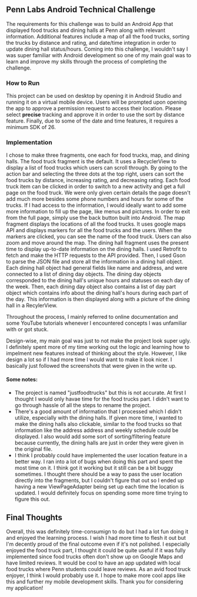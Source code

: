  ## Penn Labs Android Technical Challenge 
The requirements for this challenge was to build an Android App that displayed food trucks and dining halls at Penn along with relevant information. Additional features include a map of all the food trucks, 
sorting the trucks by distance and rating, and date/time integration in order to update dining hall status/hours. Coming into this challenge, I wouldn't say I was super familiar with Android development so one of my main goal was to learn and improve my skills
through the process of completing the challenge.
### How to Run
This project can be used on desktop by opening it in Android Studio and running it on a virtual mobile device. Users will be prompted upon opening the app to approve a permission request to access their location. Please select **precise** 
tracking and approve it in order to use the sort by distance feature. Finally, due to some of the date and time features, it requires a minimum SDK of 26. 

### Implementation
I chose to make three fragments, one each for food trucks, map, and dining halls. 
The food truck fragment is the default. It uses a RecyclerView to display a list of food trucks which users can scroll through.
By going to the action bar and selecting the three dots at the top right, users can sort the food trucks by distance, increasing rating, and decreasing rating. Each food truck item can be clicked in order to 
switch to a new activity and get a full page on the food truck. We were only given certain details the page doesn't add much more besides some phone numbers and hours for some of the trucks. If I had access to the information, I would ideally want to add
some more information to fill up the page, like menus and pictures. In order to exit from the full page, simply use the back button built into Android.
The map fragment displays the locations of all the food trucks. It uses google maps API and displays markers for all the food trucks and the users. When the markers are clicked, you can see the name of the food truck. Users can 
also zoom and move around the map.
The dining hall fragment uses the present time to display up-to-date information on the dining halls. I used Retrofit to fetch and make the HTTP requests to the API provided. Then, I used Gson to parse the JSON file and store all the information in 
a dining hall object. Each dining hall object had general fields like name and address, and were connected to a list of dining day objects. The dining day objects corresponded to the dining hall's unique hours and statuses on each day of the week. Then,
each dining day object also contains a list of day part object which contains info about the dining hall's hours during each part of the day. This information is then displayed along with a picture of the dining hall in a RecylerView.

Throughout the process, I mainly referred to online documentation and some YouTube tutorials whenever I encountered concepts I was unfamiliar with or got stuck. 

Design-wise, my main goal was just to not make the project look super ugly. I definitely spent more of my time working out the logic and learning how to impelment new features instead of thinking about the style. However, I like design a lot
so if I had more time I would want to make it look nicer. I basically just followed the screenshots that were given in the write up.

#### Some notes:
- The project is named "justfoodtrucks" but this is not accurate. At first I thought I would only havae time for the food trucks part. I didn't want to go through hassle of all the steps to rename the project.
- There's a good amount of information that I processed which I didn't utilize, especially with the dining halls. If given more time, I wanted to make the dining halls also clickable, similar to the food trucks so that information like the address
address and weekly schedule could be displayed. I also would add some sort of sorting/filtering feature because currently, the dining halls are just in order they were given in the original file.
- I think I probably could have implemented the user location feature in a better way. I ran into a lot of bugs when doing this part and spent the most time on it. I think got it working but it still can be a bit buggy sometimes. I thought there should be a way to pass the user location directly into the
fragments, but I couldn't figure that out so I ended up having a new ViewPageAdapter being set up each time the location is updated. I would definitely focus on spending some more time trying to figure this out.


## Final Thoughts
Overall, this was definitely time-consumign to do but I had a lot fun doing it and enjoyed the learning process. I wish I had more time to flesh it out but I'm decently proud of the final outcome even if it's not polished. I especially enjoyed the food truck part, I thought it could be quite useful if it was fully implemented since food trucks often don't show up on Google Maps and have limited reviews. It would be cool to have an app updated with local food trucks where Penn students could leave reviews.
As an avid food truck enjoyer, I think I would probably use it. I hope to make more cool apps like this and further my mobile development skills. Thank you for considering my application!
